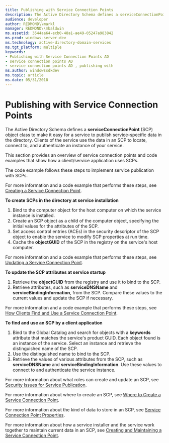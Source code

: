 ```yaml
---
title: Publishing with Service Connection Points
description: The Active Directory Schema defines a serviceConnectionPoint (SCP) object class to make it easy for a service to publish service-specific data in the directory.
audience: developer
author: REDMOND\\markl
manager: REDMOND\\mbaldwin
ms.assetid: 3544aa64-ecb0-48a1-ae49-05247a983842
ms.prod: windows-server-dev
ms.technology: active-directory-domain-services
ms.tgt_platform: multiple
keywords:
- Publishing with Service Connection Points AD
- service connection points AD
- service connection points AD , publishing with
ms.author: windowssdkdev
ms.topic: article
ms.date: 05/31/2018
---
```


# Publishing with Service Connection Points

The Active Directory Schema defines a **serviceConnectionPoint** (SCP) object class to make it easy for a service to publish service-specific data in the directory. Clients of the service use the data in an SCP to locate, connect to, and authenticate an instance of your service.

This section provides an overview of service connection points and code examples that show how a client/service application uses SCPs.

The code example follows these steps to implement service publication with SCPs.

For more information and a code example that performs these steps, see [Creating a Service Connection Point](creating-a-service-connection-point.md).

**To create SCPs in the directory at service installation**

1.  Bind to the computer object for the host computer on which the service instance is installed.
2.  Create an SCP object as a child of the computer object, specifying the initial values for the attributes of the SCP.
3.  Set access control entries (ACEs) in the security descriptor of the SCP object to enable the service to modify SCP properties at run time.
4.  Cache the **objectGUID** of the SCP in the registry on the service's host computer.

For more information and a code example that performs these steps, see [Updating a Service Connection Point](updating-a-service-connection-point.md).

**To update the SCP attributes at service startup**

1.  Retrieve the **objectGUID** from the registry and use it to bind to the SCP.
2.  Retrieve attributes, such as **serviceDNSName** and **serviceBindingInformation**, from the SCP. Compare these values to the current values and update the SCP if necessary.

For more information and a code example that performs these steps, see [How Clients Find and Use a Service Connection Point](how-clients-find-and-use-a-service-connection-point.md).

**To find and use an SCP by a client application**

1.  Bind to the Global Catalog and search for objects with a **keywords** attribute that matches the service's product GUID. Each object found is an instance of the service. Select an instance and retrieve the distinguished name of the SCP.
2.  Use the distinguished name to bind to the SCP.
3.  Retrieve the values of various attributes from the SCP, such as **serviceDNSName** and **serviceBindingInformation**. Use these values to connect to and authenticate the service instance.

For more information about what roles can create and update an SCP, see [Security Issues for Service Publication](security-issues-for-service-publication.md).

For more information about where to create an SCP, see [Where to Create a Service Connection Point](where-to-create-a-service-connection-point.md).

For more information about the kind of data to store in an SCP, see [Service Connection Point Properties](service-connection-point-properties.md).

For more information about how a service installer and the service work together to maintain current data in an SCP, see [Creating and Maintaining a Service Connection Point](creating-and-maintaining-a-service-connection-point.md).

 

 




